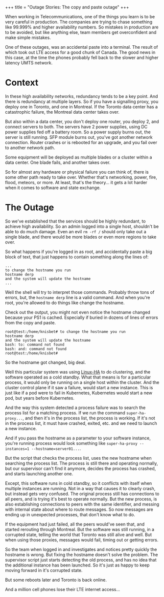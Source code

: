 +++
title = "Outage Stories: The copy and paste outage"
+++

When working in Telecommunications, one of the things you learn is to be very careful in production. The companies are trying to chase something like 99.999% and higher availability numbers. So mistakes in production are to be avoided, but like anything else, team members get overconfident and make simple mistakes.

One of these outages, was an accidental paste into a terminal. The result of which took out LTE access for a good chunk of Canada. The good news in this case, at the time the phones probably fell back to the slower and higher latency UMTS network. 

# Context

In these high availability networks, redundancy tends to be a key point. And there is redundancy at multiple layers. So if you have a signalling proxy, you deploy one in Toronto, and one in Montreal. If the Toronto data center has a catastrophic failure, the Montreal data center takes over.

But also within a data center, you don't deploy one router, you deploy 2, and connect servers to both. The servers have 2 power supplies, using DC power supplies fed off a battery room. So a power supply burns out, the server is still running. SFP module burns out, you've got another network connection. Router crashes or is rebooted for an upgrade, and you fail over to another network path.

Some equipment will be deployed as multiple blades or a cluster within a data center. One blade fails, and another takes over. 

So for almost any hardware or physical failure you can think of, there is some other path ready to take over. Whether that's networking, power, fire, flood, meteors, or more. At least, that's the theory… it gets a lot harder when it comes to software and state exchange.

# The Outage

So we've established that the services should be highly redundant, to achieve high availability. So an admin logged into a single host, shouldn't be able to do much damage. Even an evil `rm -rf /` should only take out a single blade, and there would be more blades or even more regions to take over.

So what happens if you're logged in as root, and accidentally paste a big block of text, that just happens to contain something along the lines of:
```shell
...
to change the hostname you run
hostname derp
and the system will update the hostname
...
```

Well the shell will try to interpret those commands. Probably throw tons of errors, but, the `hostname derp` line is a valid command. And when you're root, you're allowed to do things like change the hostname.

Check out the output, you might not even notice the hostname changed because your PS1 is cached. Especially if buried in dozens of lines of errors from the copy and paste.

```shell
root@test:/home/knisbet# to change the hostname you run
hostname derp
and the system will update the hostname
bash: to: command not found
bash: and: command not found
root@test:/home/knisbet#
```

So the hostname got changed, big deal.

Well this particular system was using [Linux-HA](https://en.wikipedia.org/wiki/Linux-HA) to do clustering, and the software operated as a cold standby. What that means is for a particular process, it would only be running on a single host within the cluster. And the cluster control plane if it saw a failure, would start a new instance. This is just like if a pod were to fail in Kubernetes, Kubernetes would start a new pod, but years before Kubernetes.

And the way this system detected a process failure was to search the process list for a matching process. If we run the command `super-ha-proxy...`, and then it's in the process list, the process is working. If it's not in the process list, it must have crashed, exited, etc. and we need to launch a new instance.

And if you pass the hostname as a parameter to your software instance, you're running process would look something like `super-ha-proxy --instances=1 --hostname=server01...`.

But the script that checks the process list, uses the new hostname when searching the process list. The process is still there and operating normally, but our supervisor can't find it anymore, decides the process has crashed, and starts launching another one.

Except, this software runs in cold standby, so it conflicts with itself when multiple instances are running. Not in a way that causes it to clearly crash, but instead gets very confused. The original process still has connections to all peers, and is trying it's best to operate normally. But the new process, is also establishing connections to peers with the same identifier, and messing with internal state about where to route messages. So now messages are ending up in unexpected processes, that don't know what to do. 

If the equipment had just failed, all the peers would've seen that, and started rerouting through Montreal. But the software was still running, in a corrupted state, telling the world that Toronto was still alive and well. But when using those proxies, messages would fail, timing out or getting errors. 

So the team when logged in and investigates and notices pretty quickly the hostname is wrong. But fixing the hostname doesn't solve the problem. The supervisor script just starts detecting the old process, and has no idea that the additional instance has been launched. So it's just as happy to keep moving forward in it's corrupted state.

But some reboots later and Toronto is back online.

And a million cell phones lose their LTE internet access...
